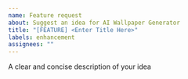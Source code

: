 ```yaml
---
name: Feature request
about: Suggest an idea for AI Wallpaper Generator
title: "[FEATURE] <Enter Title Here>"
labels: enhancement
assignees: ""
---
```


A clear and concise description of your idea
